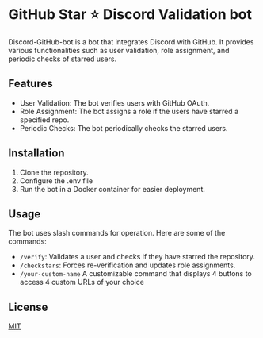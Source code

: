 # GitHub Star ⭐ Discord Validation bot

Discord-GitHub-bot is a bot that integrates Discord with GitHub. It provides various functionalities such as user validation, role assignment, and periodic checks of starred users.

## Features

- User Validation: The bot verifies users with GitHub OAuth.
- Role Assignment: The bot assigns a role if the users have starred a specified repo.
- Periodic Checks: The bot periodically checks the starred users.

## Installation

1. Clone the repository.
2. Configure the .env file
3. Run the bot in a Docker container for easier deployment.

## Usage

The bot uses slash commands for operation. Here are some of the commands:

- `/verify`: Validates a user and checks if they have starred the repository.
- `/checkstars`: Forces re-verification and updates role assignments.
- `/your-custom-name` A customizable command that displays 4 buttons to access 4 custom URLs of your choice

## License

[MIT](https://choosealicense.com/licenses/mit/)
